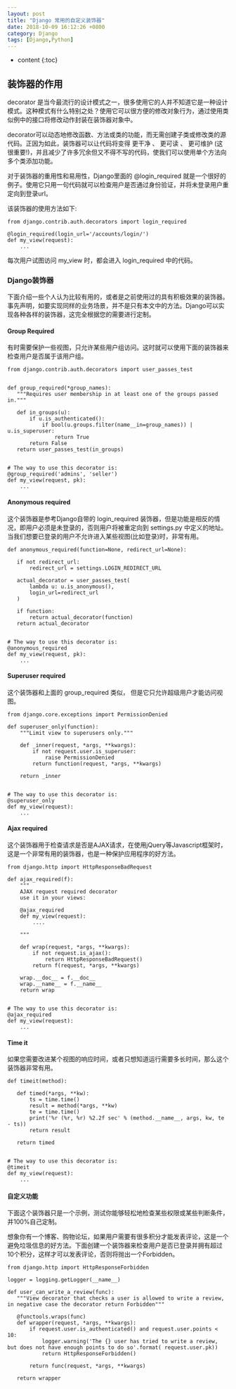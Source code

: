 ```yaml
---
layout: post
title: "Django 常用的自定义装饰器"
date: 2018-10-09 16:12:26 +0800
category: Django 
tags: [Django,Python]
---
```

* content
{:toc}


## 装饰器的作用

decorator 是当今最流行的设计模式之一，很多使用它的人并不知道它是一种设计模式。这种模式有什么特别之处？使用它可以很方便的修改对象行为，通过使用类似例中的接口将修改动作封装在装饰器对象中。

decorator可以动态地修改函数、方法或类的功能，而无需创建子类或修改类的源代码。正因为如此，装饰器可以让代码将变得 更干净 、 更可读 、 更可维护 (这很重要!)，并且减少了许多冗余但又不得不写的代码，使我们可以使用单个方法向多个类添加功能。

对于装饰器的重用性和易用性，Django里面的 @login_required 就是一个很好的例子。使用它只用一句代码就可以检查用户是否通过身份验证，并将未登录用户重定向到登录url。

该装饰器的使用方法如下:


	from django.contrib.auth.decorators import login_required
	 
	@login_required(login_url='/accounts/login/')
	def my_view(request):
		...

每次用户试图访问 my_view 时，都会进入 login_required 中的代码。

### Django装饰器

下面介绍一些个人认为比较有用的，或者是之前使用过的具有积极效果的装饰器。事先声明，如要实现同样的业务场景，并不是只有本文中的方法。Django可以实现各种各样的装饰器，这完全根据您的需要进行定制。

#### Group Required

有时需要保护一些视图，只允许某些用户组访问。这时就可以使用下面的装饰器来检查用户是否属于该用户组。


	from django.contrib.auth.decorators import user_passes_test
	 
	 
	def group_required(*group_names):
	   """Requires user membership in at least one of the groups passed in."""
	 
	   def in_groups(u):
	       if u.is_authenticated():
	           if bool(u.groups.filter(name__in=group_names)) | u.is_superuser:
	               return True
	       return False
	   return user_passes_test(in_groups)
	 
	 
	# The way to use this decorator is:
	@group_required('admins', 'seller')
	def my_view(request, pk):
	    ...


#### Anonymous required

这个装饰器是参考Django自带的 login_required 装饰器，但是功能是相反的情况，即用户必须是未登录的，否则用户将被重定向到 settings.py 中定义的地址。当我们想要已登录的用户不允许进入某些视图(比如登录)时，非常有用。


	def anonymous_required(function=None, redirect_url=None):
	 
	   if not redirect_url:
	       redirect_url = settings.LOGIN_REDIRECT_URL
	 
	   actual_decorator = user_passes_test(
	       lambda u: u.is_anonymous(),
	       login_url=redirect_url
	   )
	 
	   if function:
	       return actual_decorator(function)
	   return actual_decorator
	 
	 
	# The way to use this decorator is:
	@anonymous_required
	def my_view(request, pk):
	    ...


#### Superuser required

这个装饰器和上面的 group_required 类似， 但是它只允许超级用户才能访问视图。

	
	from django.core.exceptions import PermissionDenied
	 
	def superuser_only(function):
	    """Limit view to superusers only."""
	 
	    def _inner(request, *args, **kwargs):
	        if not request.user.is_superuser:
	            raise PermissionDenied
	        return function(request, *args, **kwargs)
	 
	    return _inner
	 
	 
	# The way to use this decorator is:
	@superuser_only
	def my_view(request):
		...

#### Ajax required

这个装饰器用于检查请求是否是AJAX请求，在使用jQuery等Javascript框架时，这是一个非常有用的装饰器，也是一种保护应用程序的好方法。

	from django.http import HttpResponseBadRequest
	 
	def ajax_required(f):
	    """
	    AJAX request required decorator
	    use it in your views:
	 
	    @ajax_required
	    def my_view(request):
	        ....
	 
	    """
	 
	    def wrap(request, *args, **kwargs):
	        if not request.is_ajax():
	            return HttpResponseBadRequest()
	        return f(request, *args, **kwargs)
	 
	    wrap.__doc__ = f.__doc__
	    wrap.__name__ = f.__name__
	    return wrap
	 
	 
	# The way to use this decorator is:
	@ajax_required
	def my_view(request):
	    ...

#### Time it

如果您需要改进某个视图的响应时间，或者只想知道运行需要多长时间，那么这个装饰器非常有用。

	def timeit(method):
	 
	   def timed(*args, **kw):
	       ts = time.time()
	       result = method(*args, **kw)
	       te = time.time()
	       print('%r (%r, %r) %2.2f sec' % (method.__name__, args, kw, te - ts))
	       return result
	 
	   return timed
	 
	 
	# The way to use this decorator is:
	@timeit
	def my_view(request):
	    ...

#### 自定义功能

下面这个装饰器只是一个示例，测试你能够轻松地检查某些权限或某些判断条件，并100%自己定制。

想象你有一个博客、购物论坛，如果用户需要有很多积分才能发表评论，这是一个避免垃圾信息的好方法。下面创建一个装饰器来检查用户是否已登录并拥有超过10个积分，这样才可以发表评论，否则将抛出一个Forbidden。


	from django.http import HttpResponseForbidden
	 
	logger = logging.getLogger(__name__)
	 
	def user_can_write_a_review(func):
	   """View decorator that checks a user is allowed to write a review, in negative case the decorator return Forbidden"""
	 
	   @functools.wraps(func)
	   def wrapper(request, *args, **kwargs):
	       if request.user.is_authenticated() and request.user.points < 10:
	           logger.warning('The {} user has tried to write a review, but does not have enough points to do so'.format( request.user.pk))
	           return HttpResponseForbidden()
	 
	       return func(request, *args, **kwargs)
	 
	   return wrapper